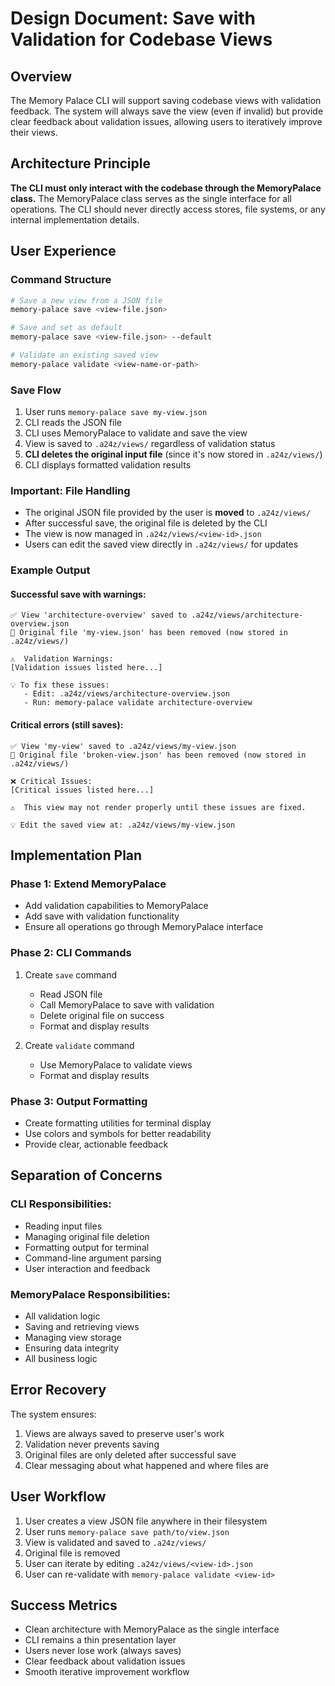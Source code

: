 # Design Document: Save with Validation for Codebase Views

## Overview
The Memory Palace CLI will support saving codebase views with validation feedback. The system will always save the view (even if invalid) but provide clear feedback about validation issues, allowing users to iteratively improve their views.

## Architecture Principle
**The CLI must only interact with the codebase through the MemoryPalace class.** The MemoryPalace class serves as the single interface for all operations. The CLI should never directly access stores, file systems, or any internal implementation details.

## User Experience

### Command Structure
```bash
# Save a new view from a JSON file
memory-palace save <view-file.json>

# Save and set as default
memory-palace save <view-file.json> --default

# Validate an existing saved view
memory-palace validate <view-name-or-path>
```

### Save Flow
1. User runs `memory-palace save my-view.json`
2. CLI reads the JSON file
3. CLI uses MemoryPalace to validate and save the view
4. View is saved to `.a24z/views/` regardless of validation status
5. **CLI deletes the original input file** (since it's now stored in `.a24z/views/`)
6. CLI displays formatted validation results

### Important: File Handling
- The original JSON file provided by the user is **moved** to `.a24z/views/`
- After successful save, the original file is deleted by the CLI
- The view is now managed in `.a24z/views/<view-id>.json`
- Users can edit the saved view directly in `.a24z/views/` for updates

### Example Output

#### Successful save with warnings:
```
✅ View 'architecture-overview' saved to .a24z/views/architecture-overview.json
📄 Original file 'my-view.json' has been removed (now stored in .a24z/views/)

⚠️  Validation Warnings:
[Validation issues listed here...]

💡 To fix these issues:
   - Edit: .a24z/views/architecture-overview.json
   - Run: memory-palace validate architecture-overview
```

#### Critical errors (still saves):
```
✅ View 'my-view' saved to .a24z/views/my-view.json
📄 Original file 'broken-view.json' has been removed (now stored in .a24z/views/)

❌ Critical Issues:
[Critical issues listed here...]

⚠️  This view may not render properly until these issues are fixed.

💡 Edit the saved view at: .a24z/views/my-view.json
```

## Implementation Plan

### Phase 1: Extend MemoryPalace
- Add validation capabilities to MemoryPalace
- Add save with validation functionality
- Ensure all operations go through MemoryPalace interface

### Phase 2: CLI Commands
1. Create `save` command
   - Read JSON file
   - Call MemoryPalace to save with validation
   - Delete original file on success
   - Format and display results

2. Create `validate` command
   - Use MemoryPalace to validate views
   - Format and display results

### Phase 3: Output Formatting
- Create formatting utilities for terminal display
- Use colors and symbols for better readability
- Provide clear, actionable feedback

## Separation of Concerns

### CLI Responsibilities:
- Reading input files
- Managing original file deletion
- Formatting output for terminal
- Command-line argument parsing
- User interaction and feedback

### MemoryPalace Responsibilities:
- All validation logic
- Saving and retrieving views
- Managing view storage
- Ensuring data integrity
- All business logic

## Error Recovery

The system ensures:
1. Views are always saved to preserve user's work
2. Validation never prevents saving
3. Original files are only deleted after successful save
4. Clear messaging about what happened and where files are

## User Workflow

1. User creates a view JSON file anywhere in their filesystem
2. User runs `memory-palace save path/to/view.json`
3. View is validated and saved to `.a24z/views/`
4. Original file is removed
5. User can iterate by editing `.a24z/views/<view-id>.json`
6. User can re-validate with `memory-palace validate <view-id>`

## Success Metrics

- Clean architecture with MemoryPalace as the single interface
- CLI remains a thin presentation layer
- Users never lose work (always saves)
- Clear feedback about validation issues
- Smooth iterative improvement workflow